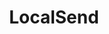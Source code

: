 ---
codehost: https://github.com/localsend/localsend
logohandle: localsend
sort: localsend
title: LocalSend
website: https://localsend.org/
---